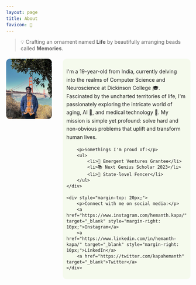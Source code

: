 ```yaml
---
layout: page
title: About
favicon: 🎨
---
```


> 💡 Crafting an ornament named **Life** by beautifully arranging beads called **Memories**.


<div class="about-content" style="display: flex; align-items: flex-start; gap: 30px; margin-top: 20px;">
    <div style="flex: 1;">
        <img src="assets/images/IMG_7489.jpeg" alt="Image" style="width: 100%; height: auto; border-radius: 10px;">
    </div>
    <div style="flex: 2; padding: 10px; background-color: rgba(156, 213, 56, .08); border-radius: 10px;">
        <p>I'm a 19-year-old from India, currently delving into the realms of Computer Science and Neuroscience at Dickinson College 🎓. Fascinated by the uncharted territories of life, I'm passionately exploring the intricate world of aging, AI 🧠, and medical technology 🔬. My mission is simple yet profound: solve hard and non-obvious problems that uplift and transform human lives.</p>

        <p>Somethings I'm proud of:</p>
        <ul>
            <li>🏅 Emergent Ventures Grantee</li>
            <li>📚 Next Genius Scholar 2023</li>
            <li>🤺 State-level Fencer</li>
        </ul>     
    </div>

    <div style="margin-top: 20px;">
        <p>Connect with me on social media:</p>
        <a href="https://www.instagram.com/hemanth.kapa/" target="_blank" style="margin-right: 10px;">Instagram</a>
        <a href="https://www.linkedin.com/in/hemanth-kapa/" target="_blank" style="margin-right: 10px;">LinkedIn</a>
        <a href="https://twitter.com/kapahemanth" target="_blank">Twitter</a>
    </div>
</div>


<style>

    .about-content {
  display: flex;
  flex-wrap: wrap;
  gap: 30px;
}

.about-content > div {
  flex: 1 1 100%; /* Make each child take full width on smaller screens */
}

@media (min-width: 768px) { /* Adjust this breakpoint as needed */
  .about-content {
    align-items: flex-start;
  }
  
  .about-content > div:first-child {
    flex: 1;
  }

  .about-content > div:not(:first-child) {
    flex: 2;
  }
}

.about-content img {
  width: 100%; /* Full width of its parent container */
  height: auto; /* Maintain aspect ratio */
  border-radius: 10px;
  max-width: 400px; /* You can adjust this value */
}


    .about-content p, .about-content ul {
  font-size: 1em; /* Adjust if needed for smaller screens */
  line-height: 1.6;
}

@media (max-width: 768px) {
  .about-content p, .about-content ul {
    font-size: 0.9em; /* Slightly smaller font size for mobile */
  }
}



    /* Existing styles ... */

.social-media-links a {
  color: #000000;
  text-decoration: none;
  padding: 5px; /* Easier to tap on mobile */
}

.social-media-links a:hover, .social-media-links a:focus {
  text-decoration: underline;
}


</style>
